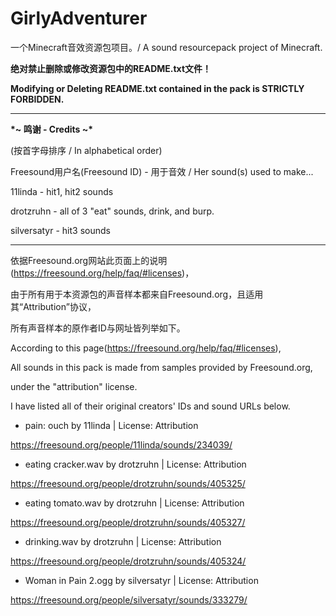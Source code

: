 # GirlyAdventurer

一个Minecraft音效资源包项目。/ A sound resourcepack project of Minecraft.

**绝对禁止删除或修改资源包中的README.txt文件！**

**Modifying or Deleting README.txt contained in the pack is STRICTLY FORBIDDEN.**

______

**\*~ 鸣谢 - Credits ~\***

(按首字母排序 / In alphabetical order)

Freesound用户名(Freesound ID) - 用于音效 / Her sound(s) used to make...

11linda - hit1, hit2 sounds

drotzruhn - all of 3 "eat" sounds, drink, and burp.

silversatyr - hit3 sounds

________

依据Freesound.org网站此页面上的说明(https://freesound.org/help/faq/#licenses)，

由于所有用于本资源包的声音样本都来自Freesound.org，且适用其“Attribution”协议，

所有声音样本的原作者ID与网址皆列举如下。

According to this page(https://freesound.org/help/faq/#licenses),

All sounds in this pack is made from samples provided by Freesound.org,

under the "attribution" license.  

I have listed all of their original creators' IDs and sound URLs below. 


* pain: ouch by 11linda | License: Attribution

https://freesound.org/people/11linda/sounds/234039/


* eating cracker.wav by drotzruhn | License: Attribution

https://freesound.org/people/drotzruhn/sounds/405325/

* eating tomato.wav by drotzruhn | License: Attribution

https://freesound.org/people/drotzruhn/sounds/405327/

* drinking.wav by drotzruhn | License: Attribution

https://freesound.org/people/drotzruhn/sounds/405324/


* Woman in Pain 2.ogg by silversatyr | License: Attribution

https://freesound.org/people/silversatyr/sounds/333279/
